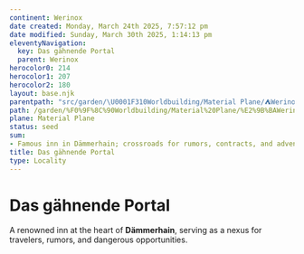 ```yaml
---
continent: Werinox
date created: Monday, March 24th 2025, 7:57:12 pm
date modified: Sunday, March 30th 2025, 1:14:13 pm
eleventyNavigation:
  key: Das gähnende Portal
  parent: Werinox
herocolor0: 214
herocolor1: 207
herocolor2: 180
layout: base.njk
parentpath: "src/garden/\U0001F310Worldbuilding/Material Plane/⛺Werinox/Werinox.md"
path: /garden/%F0%9F%8C%90Worldbuilding/Material%20Plane/%E2%9B%BAWerinox/Regions/Da%CC%88mmerhain/Das%20g%C3%A4hnende%20Portal/
plane: Material Plane
status: seed
sum:
- Famous inn in Dämmerhain; crossroads for rumors, contracts, and adventurers
title: Das gähnende Portal
type: Locality
---
```


# Das gähnende Portal

A renowned inn at the heart of **Dämmerhain**, serving as a nexus for travelers, rumors, and dangerous opportunities.